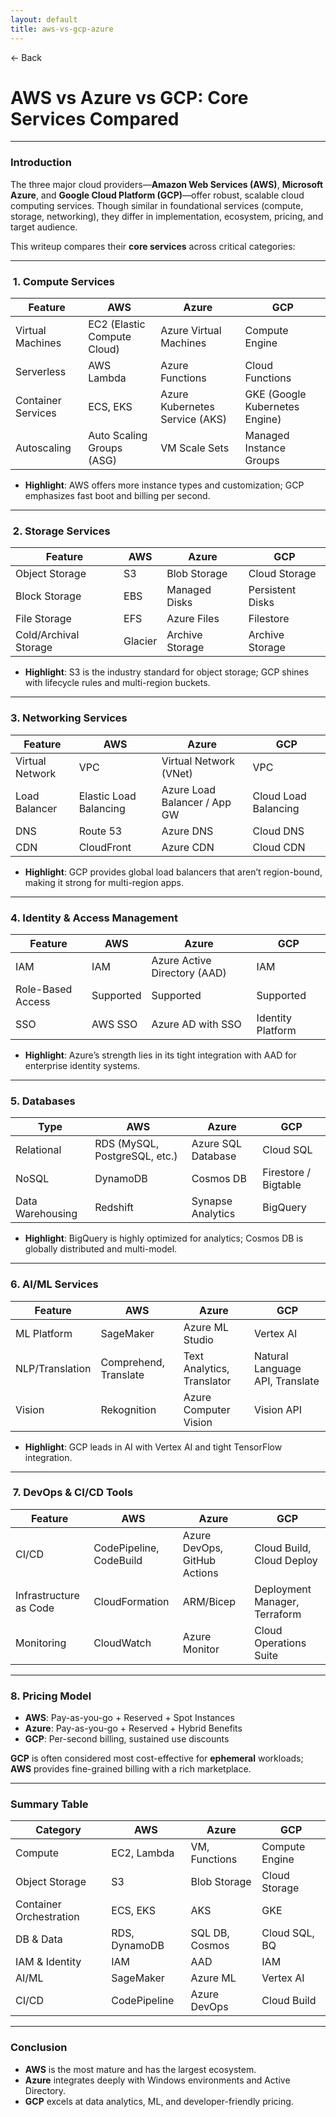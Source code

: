 ```yaml
---
layout: default
title: aws-vs-gcp-azure 
---
```


<a href="https://anish7600.github.io/technical-writeups" style="text-decoration: none;">← Back</a>


# AWS vs Azure vs GCP: Core Services Compared

---

###  Introduction

The three major cloud providers—**Amazon Web Services (AWS)**, **Microsoft Azure**, and **Google Cloud Platform (GCP)**—offer robust, scalable cloud computing services. Though similar in foundational services (compute, storage, networking), they differ in implementation, ecosystem, pricing, and target audience.

This writeup compares their **core services** across critical categories:

---

### ️ 1. **Compute Services**

| Feature            | AWS                         | Azure                          | GCP                            |
| ------------------ | --------------------------- | ------------------------------ | ------------------------------ |
| Virtual Machines   | EC2 (Elastic Compute Cloud) | Azure Virtual Machines         | Compute Engine                 |
| Serverless         | AWS Lambda                  | Azure Functions                | Cloud Functions                |
| Container Services | ECS, EKS                    | Azure Kubernetes Service (AKS) | GKE (Google Kubernetes Engine) |
| Autoscaling        | Auto Scaling Groups (ASG)   | VM Scale Sets                  | Managed Instance Groups        |

* **Highlight**: AWS offers more instance types and customization; GCP emphasizes fast boot and billing per second.

---

### ️ 2. **Storage Services**

| Feature               | AWS     | Azure           | GCP              |
| --------------------- | ------- | --------------- | ---------------- |
| Object Storage        | S3      | Blob Storage    | Cloud Storage    |
| Block Storage         | EBS     | Managed Disks   | Persistent Disks |
| File Storage          | EFS     | Azure Files     | Filestore        |
| Cold/Archival Storage | Glacier | Archive Storage | Archive Storage  |

* **Highlight**: S3 is the industry standard for object storage; GCP shines with lifecycle rules and multi-region buckets.

---

###  3. **Networking Services**

| Feature         | AWS                    | Azure                        | GCP                  |
| --------------- | ---------------------- | ---------------------------- | -------------------- |
| Virtual Network | VPC                    | Virtual Network (VNet)       | VPC                  |
| Load Balancer   | Elastic Load Balancing | Azure Load Balancer / App GW | Cloud Load Balancing |
| DNS             | Route 53               | Azure DNS                    | Cloud DNS            |
| CDN             | CloudFront             | Azure CDN                    | Cloud CDN            |

* **Highlight**: GCP provides global load balancers that aren’t region-bound, making it strong for multi-region apps.

---

###  4. **Identity & Access Management**

| Feature           | AWS       | Azure                        | GCP               |
| ----------------- | --------- | ---------------------------- | ----------------- |
| IAM               | IAM       | Azure Active Directory (AAD) | IAM               |
| Role-Based Access | Supported | Supported                    | Supported         |
| SSO               | AWS SSO   | Azure AD with SSO            | Identity Platform |

* **Highlight**: Azure’s strength lies in its tight integration with AAD for enterprise identity systems.

---

###  5. **Databases**

| Type             | AWS                           | Azure              | GCP                  |
| ---------------- | ----------------------------- | ------------------ | -------------------- |
| Relational       | RDS (MySQL, PostgreSQL, etc.) | Azure SQL Database | Cloud SQL            |
| NoSQL            | DynamoDB                      | Cosmos DB          | Firestore / Bigtable |
| Data Warehousing | Redshift                      | Synapse Analytics  | BigQuery             |

* **Highlight**: BigQuery is highly optimized for analytics; Cosmos DB is globally distributed and multi-model.

---

###  6. **AI/ML Services**

| Feature         | AWS                   | Azure                      | GCP                             |
| --------------- | --------------------- | -------------------------- | ------------------------------- |
| ML Platform     | SageMaker             | Azure ML Studio            | Vertex AI                       |
| NLP/Translation | Comprehend, Translate | Text Analytics, Translator | Natural Language API, Translate |
| Vision          | Rekognition           | Azure Computer Vision      | Vision API                      |

* **Highlight**: GCP leads in AI with Vertex AI and tight TensorFlow integration.

---

### ️ 7. **DevOps & CI/CD Tools**

| Feature                | AWS                     | Azure                        | GCP                           |
| ---------------------- | ----------------------- | ---------------------------- | ----------------------------- |
| CI/CD                  | CodePipeline, CodeBuild | Azure DevOps, GitHub Actions | Cloud Build, Cloud Deploy     |
| Infrastructure as Code | CloudFormation          | ARM/Bicep                    | Deployment Manager, Terraform |
| Monitoring             | CloudWatch              | Azure Monitor                | Cloud Operations Suite        |

---

###  8. **Pricing Model**

* **AWS**: Pay-as-you-go + Reserved + Spot Instances
* **Azure**: Pay-as-you-go + Reserved + Hybrid Benefits
* **GCP**: Per-second billing, sustained use discounts

**GCP** is often considered most cost-effective for **ephemeral** workloads; **AWS** provides fine-grained billing with a rich marketplace.

---

###  Summary Table

| Category                | AWS           | Azure          | GCP            |
| ----------------------- | ------------- | -------------- | -------------- |
| Compute                 | EC2, Lambda   | VM, Functions  | Compute Engine |
| Object Storage          | S3            | Blob Storage   | Cloud Storage  |
| Container Orchestration | ECS, EKS      | AKS            | GKE            |
| DB & Data               | RDS, DynamoDB | SQL DB, Cosmos | Cloud SQL, BQ  |
| IAM & Identity          | IAM           | AAD            | IAM            |
| AI/ML                   | SageMaker     | Azure ML       | Vertex AI      |
| CI/CD                   | CodePipeline  | Azure DevOps   | Cloud Build    |

---

###  Conclusion

* **AWS** is the most mature and has the largest ecosystem.
* **Azure** integrates deeply with Windows environments and Active Directory.
* **GCP** excels at data analytics, ML, and developer-friendly pricing.
